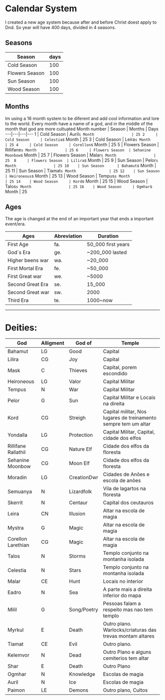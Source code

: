 # Calendar System

I created a new age system because after and before Christ doest apply to Dnd. So year will have 400 days, divided in 4 seasons.  

## Seasons

Season  |days
---|---  
Cold Season    | 100  
Flowers Season | 100  
Sun Season     | 100  
Wood Season    | 100  

## Months
Im using a 16 month system to be diferent and add cool information and lore to the world.
Every month have a name of a god, and in the middle of the month that god are more cultuated
Month number  | Season          | Months                        | Days
---|---|---|---
1     | Cold Season     | Auril`s Month                 | 25
2     | Cold Season     | Celestia`s Month              | 25
3     | Cold Season     | Leira`s Month                 | 25
4     | Cold Season     | Corellon`s Month              | 25
5     | Flowers Season  | Rillifane`s Month             | 25
6     | Flowers Season  | Sehanine Moonbow`s Month      | 25
7     | Flowers Season  | Malar`s Month                 | 25 
8     | Flowers Season  | Lilira`s Month                | 25
9     | Sun Season      | Pelor`s Month                 | 25
10    | Sun Season      | Bahamut`s Month                | 25
11    | Sun Season      | Tiamat`s Month               | 25
12    | Sun Season      | Heironeous`s Month            | 25
13    | Wood Season     | Tempus`s Month                | 25
14    | Wood Season     | Kord`s Month                  | 25
15    | Wood Season     | Talos`s Month                 | 25
16    | Wood Season     | Ogmhar`s Month                | 25

## Ages
The age is changed at the end of an important year that ends a important event/era.

Ages | Abreviation | Duration
---|---|---
First Age           | fa. | 50_000 first years
God`s Era           | ge. | ~200_000 lasted
Higher beens war    | wa. | ~20_000
First Mortal Era    | fe. | ~50_000
First Great war     | we. | ~5000
Second Great Era    | se. | 15_000
Second Great war    | sw. | 2000
Third Era           | te. | 1000~now



---
# Deities:
God                     |Alligment      |God of     | Temple
---                     |---            |---        | ---
Bahamut                 |LG             |Good       | Capital                                                      
Lilira                  |CG             |Joy        | Capital                                                     
Mask                    |C              |Thieves    | Capital, porem escondido 
Heironeous              |LG             |Valor      | Capital Militar
Tempus                  |N              |War        | Capital Militar
Pelor                   |G              |Sun        | Capital Militar e Locais na direita                                                    
Kord                    |CG             |Streigh    | Capital militar, Nos lugares de treinamento sempre tem um altar
Yondalla                |LG             |Protection | Capital Militar, Capital, cidade dos elfos                                                       
Rillifane Rallathil     |CG             |Nature Elf | Cidade dos elfos da floresta                                                                    
Sehanine Moonbow        |CG             |Moon   Elf | Cidade dos elfos da floresta                                                               
Moradin                 |LG             |CreationDwr| Cidades de Anões e escola de anões
Semuanya                |N              |Lizardfolk | Vila de lagartos na floresta
Skerrit                 |N              |Centaur    | Capital dos ceutauros
Leira                   |CN             |Illusion   | Altar na escola de magia
Mystra                  |G              |Magic      | Altar na escola de magia
Corellon Larethian      |CG             |Magic      | Altar na escola de magia
Talos                   |N              |Storms     | Templo conjunto na montanha isolada                                                    
Celestia                |N              |Stars      | Templo conjunto na montanha isolada                                                        
Malar                   |CE             |Hunt       | Locais no interior                                                    
Eadro                   |N              |Sea        | A parte mais a direita inferior do mapa                                                    
Milil                   |G              |Song/Poetry| Pessoas falam a respeito mas nao tem templo                                                    
Myrkul                  |E              |Death      | Outro plano. Warlocks/criaturas das trevas montam altares
Tiamat                  |CE             |Evil       | Outro plano. 
Kelemvor                |N              |Dead       | Outro Plano e alguns cemiterios tem altar
Shar                    |E              |Death      | Outro Plano                                
Ogmhar                  |N              |Knowledge  | Escolas de magia
Auril                   |N              |Ice        | Escolas de magia
Paimon                  |LE             |Demons     | Outro plano, Cultos
